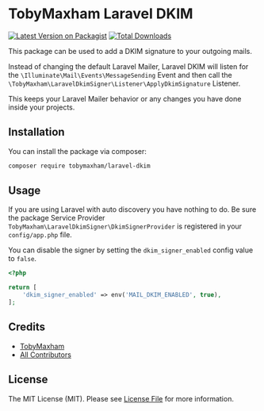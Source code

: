 # TobyMaxham Laravel DKIM

[![Latest Version on Packagist](https://img.shields.io/packagist/v/tobymaxham/laravel-dkim.svg?style=flat-square)](https://packagist.org/packages/tobymaxham/laravel-dkim)
[![Total Downloads](https://img.shields.io/packagist/dt/tobymaxham/laravel-dkim.svg?style=flat-square)](https://packagist.org/packages/tobymaxham/laravel-dkim)

This package can be used to add a DKIM signature to your outgoing mails.

Instead of changing the default Laravel Mailer, Laravel DKIM will listen for the `\Illuminate\Mail\Events\MessageSending`
Event and then call the `\TobyMaxham\LaravelDkimSigner\Listener\ApplyDkimSignature` Listener.

This keeps your Laravel Mailer behavior or any changes you have done inside your projects.

## Installation

You can install the package via composer:

```bash
composer require tobymaxham/laravel-dkim
```

## Usage

If you are using Laravel with auto discovery you have nothing to do.
Be sure the package Service Provider `TobyMaxham\LaravelDkimSigner\DkimSignerProvider` is registered in your `config/app.php` file.

You can disable the signer by setting the `dkim_signer_enabled` config value to `false`.

```php
<?php

return [
    'dkim_signer_enabled' => env('MAIL_DKIM_ENABLED', true),
];
```

## Credits

- [TobyMaxham](https://github.com/TobyMaxham)
- [All Contributors](../../contributors)

## License

The MIT License (MIT). Please see [License File](LICENSE.md) for more information.
